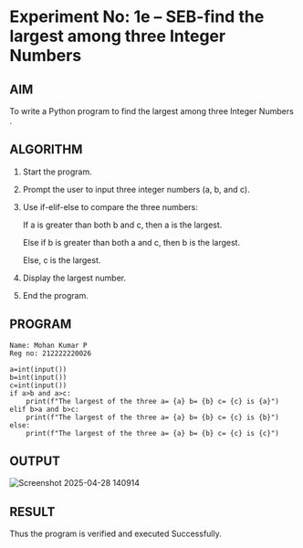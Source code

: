 # Experiment No: 1e – SEB-find the largest among three Integer Numbers

## AIM  
To write a Python program to find the largest among three Integer Numbers .

## ALGORITHM  
1. Start the program.

2. Prompt the user to input three integer numbers (a, b, and c).

3. Use if-elif-else to compare the three numbers:

   If a is greater than both b and c, then a is the largest.

   Else if b is greater than both a and c, then b is the largest.

   Else, c is the largest.

4. Display the largest number.

5. End the program.

## PROGRAM
```
Name: Mohan Kumar P
Reg no: 212222220026

a=int(input())
b=int(input())
c=int(input())
if a>b and a>c:
    print(f"The largest of the three a= {a} b= {b} c= {c} is {a}")
elif b>a and b>c:
    print(f"The largest of the three a= {a} b= {b} c= {c} is {b}")
else:
    print(f"The largest of the three a= {a} b= {b} c= {c} is {c}")

```

## OUTPUT

![Screenshot 2025-04-28 140914](https://github.com/user-attachments/assets/f7e2fcaf-0c33-4562-b51f-50b4e71e2d43)

## RESULT
Thus the program is verified and executed Successfully.

